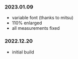 ### 2023.01.09
- variable font (thanks to mitsu)
- 110% enlarged
- all measurements fixed 

### 2022.12.20
- initial build 